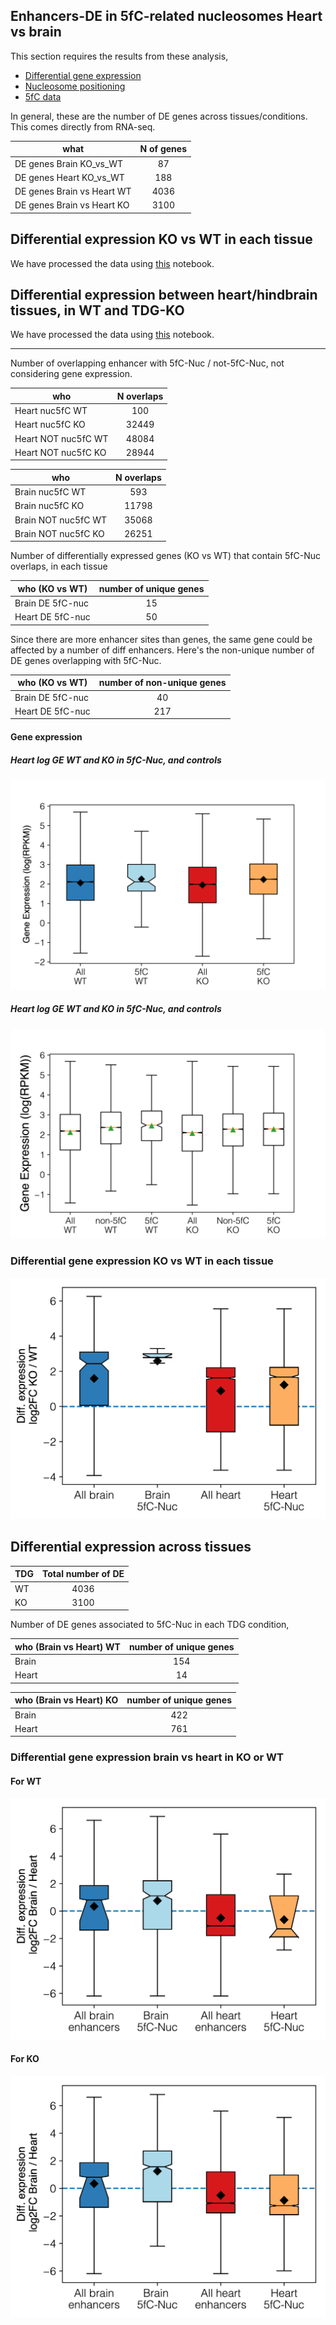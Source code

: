 ## Enhancers-DE in 5fC-related nucleosomes Heart vs brain

This section requires the results from these analysis,

-   [Differential gene expression](../RNA-seq/README.md)
-   [Nucleosome positioning](../MNase-seq/README.md)
-   [5fC data](../5fC_sites_in_heart_brain_WT_and_TDG_KO)

In general, these are the number of DE genes across tissues/conditions. This
comes directly from RNA-seq.

| what                       | N of genes |
| -------------------------- | :--------: |
| DE genes Brain KO_vs_WT    |     87     |
| DE genes Heart KO_vs_WT    |     188    |
| DE genes Brain vs Heart WT |    4036    |
| DE genes Brain vs Heart KO |    3100    |

## Differential expression KO vs WT in each tissue

We have processed the data using [this](scripts/WT_vs_TDG_KO_DE_in_heart_and_brain.ipynb) notebook.

## Differential expression between heart/hindbrain tissues, in WT and TDG-KO

We have processed the data using [this](scripts/brain_vs_heart_DE_via_RenLab_enhancers.ipynb) notebook.

* * *

Number of overlapping enhancer with 5fC-Nuc / not-5fC-Nuc, not considering gene
expression.

| who                 | N overlaps |
| ------------------- | :--------: |
| Heart nuc5fC WT     |     100    |
| Heart nuc5fC KO     |    32449   |
| Heart NOT nuc5fC WT |    48084   |
| Heart NOT nuc5fC KO |    28944   |

| who                 | N overlaps |
| ------------------- | :--------: |
| Brain nuc5fC WT     |     593    |
| Brain nuc5fC KO     |    11798   |
| Brain NOT nuc5fC WT |    35068   |
| Brain NOT nuc5fC KO |    26251   |

Number of differentially expressed genes (KO vs WT) that contain
5fC-Nuc overlaps, in each tissue

| who    (KO vs WT) | number of unique genes |
| ----------------- | :--------------------: |
| Brain DE 5fC-nuc  |           15           |
| Heart DE 5fC-nuc  |           50           |

Since there are more enhancer sites than genes, the same gene
could be affected by a number of diff enhancers. Here's the non-unique
number of DE genes overlapping with 5fC-Nuc.

| who  (KO vs WT)  | number of non-unique genes |
| ---------------- | :------------------------: |
| Brain DE 5fC-nuc |             40             |
| Heart DE 5fC-nuc |             217            |

#### Gene expression

##### Heart log GE WT and KO in 5fC-Nuc, and controls

![heart](pictures/boxplot_heart_log_gene_expression_wt_ko_5fc.png)

##### Heart log GE WT and KO in 5fC-Nuc, and controls

![heart](pictures/boxplot_brain_log_gene_expression_wt_ko_5fc.png)

### Differential gene expression KO vs WT in each tissue

![DE ko vs wt tissue](pictures/boxplot_DE_wt_ko_5fc.png)

## Differential expression across tissues

| TDG | Total number of DE |
| --- | :----------------: |
| WT  |        4036        |
| KO  |        3100        |

Number of DE genes associated to 5fC-Nuc in each TDG condition,

| who  (Brain vs Heart) WT | number of unique genes |
| ------------------------ | :--------------------: |
| Brain                    |           154          |
| Heart                    |           14           |

| who  (Brain vs Heart) KO | number of unique genes |
| ------------------------ | :--------------------: |
| Brain                    |           422          |
| Heart                    |           761          |

### Differential gene expression brain vs heart in KO or WT

#### For WT

![DE tissues WT ](pictures/boxplot_DE_tissues_WT_5fc.png)

#### For KO

![DE tissues KO ](pictures/boxplot_DE_tissues_KO_5fc.png)

